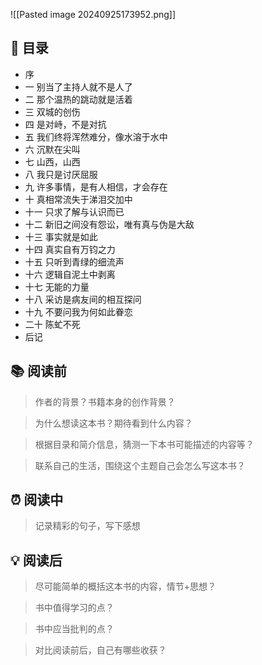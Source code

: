 ![[Pasted image 20240925173952.png]]
## 📑 目录
* 序 
* 一 别当了主持人就不是人了  
* 二 那个温热的跳动就是活着  
* 三 双城的创伤 
* 四 是对峙，不是对抗  
* 五 我们终将浑然难分，像水溶于水中  
* 六 沉默在尖叫  
* 七 山西，山西  
* 八 我只是讨厌屈服  
* 九 许多事情，是有人相信，才会存在  
* 十 真相常流失于涕泪交加中  
* 十一 只求了解与认识而已  
* 十二 新旧之间没有怨讼，唯有真与伪是大敌  
* 十三 事实就是如此  
* 十四 真实自有万钧之力  
* 十五 只听到青绿的细流声
* 十六 逻辑自泥土中剥离  
* 十七 无能的力量  
* 十八 采访是病友间的相互探问 
* 十九 不要问我为何如此眷恋  
* 二十 陈虻不死  
* 后记
## 📚 阅读前
> 作者的背景？书籍本身的创作背景？

> 为什么想读这本书？期待看到什么内容？

> 根据目录和简介信息，猜测一下本书可能描述的内容等？

> 联系自己的生活，围绕这个主题自己会怎么写这本书？
## ⏰ 阅读中
> 记录精彩的句子，写下感想
##  💡 阅读后
> 尽可能简单的概括这本书的内容，情节+思想？

> 书中值得学习的点？

> 书中应当批判的点？

> 对比阅读前后，自己有哪些收获？ 
